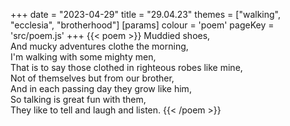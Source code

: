+++
date = "2023-04-29"
title = "29.04.23"
themes = ["walking", "ecclesia", "brotherhood"]
[params]
  colour = 'poem'
  pageKey = 'src/poem.js'
+++
{{< poem >}}
Muddied shoes,  
And mucky adventures clothe the morning,  
I'm walking with some mighty men,  
That is to say those clothed in righteous robes like mine,  
Not of themselves but from our brother,  
And in each passing day they grow like him,  
So talking is great fun with them,  
They like to tell and laugh and listen.
{{< /poem >}}